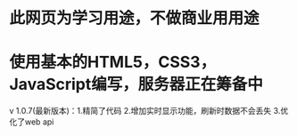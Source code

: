 # 此网页为学习用途，不做商业用用途
# 使用基本的HTML5，CSS3，JavaScript编写，服务器正在筹备中
v 1.0.7(最新版本)：1.精简了代码 2.增加实时显示功能，刷新时数据不会丢失 3.优化了web api
